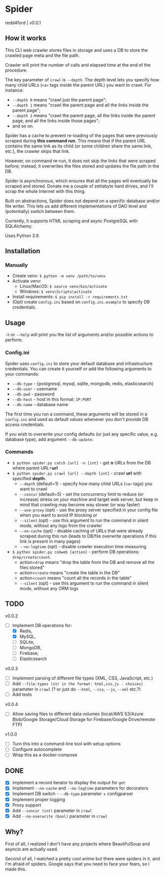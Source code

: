 # Spider
redd4ford | v0.0.1

## How it works

This CLI web crawler stores files in storage and uses a DB to store the crawled page meta and the file path.

Crawler will print the number of calls and elapsed time at the end of the procedure.

The key parameter of `crawl` is `--depth`. The depth level lets you specify how many child URLs (`<a>` tags inside the parent URL) you want to crawl. For instance:
* `--depth 0` means "crawl just the parent page"; 
* `--depth 1` means "crawl the parent page and all the links inside the parent page"; 
* `--depth 2` means "crawl the parent page, all the links inside the parent page, and all the links inside those pages";
* and so on.

Spider has a cache to prevent re-loading of the pages that were previously scraped during **this command run**. This means that if the parent URL contains the same link as its child (or some children share the same link, etc.), the crawler skips that link.

However, on command re-run, it does not skip the links that were scraped before; instead, it overwrites the files stored and updates the file path in the DB.

Spider is asynchronous, which ensures that all the pages will eventually be scraped and stored. Donate me a couple of zettabyte hard drives, and I'll scrap the whole Internet with this thing.

Built on abstractions, Spider does not depend on a specific database and/or file writer. This lets us add different implementations of DAO level and (potentially) switch between them.

Currently, it supports HTML scraping and async PostgreSQL with SQLAlchemy.

Uses Python 3.9.

## Installation

### Manually
* Create venv: `$ python -m venv /path/to/venv`
* Activate venv:
  * Linux/MacOS: `$ source venv/bin/activate`
  * Windows: `$ venv\Scripts\activate`
* Install requirements: `$ pip install -r requirements.txt`
* (Opt) create `config.ini` based on `config.ini.example` to specify DB credentials.

## Usage

`-h` or `--help` will print you the list of arguments and/or possible actions to perform.

### Config.ini

Spider uses `config.ini` to store your default database and infrastructure credentials. You can create it yourself or add the following arguments to your commands:
* `--db-type` - {postgresql, mysql, sqlite, mongodb, redis, elasticsearch}
* `--db-user` - username
* `--db-pwd` - password
* `--db-host` - host in this format: `IP:PORT`
* `--db-name` - database name

The first time you run a command, these arguments will be stored in a `config.ini` and used as default values whenever you don't provide DB access credentials.

If you wish to overwrite your config defaults (or just any specific value, e.g. database type), add argument `--db-update`.

### Commands

* `$ python spider.py catch [url] -n [int]` - get **n** URLs from the DB where parent URL=**url**
* `$ python spider.py crawl [url] --depth [int]` - crawl **url** with specified **depth**.
  * `--depth` (default=1) - specify how many child URLs (`<a>` tags) you want to crawl
  * `--concur` (default=5) - set the concurrency limit to reduce (or increase) stress on your machine and target web server, but keep in mind that crawling may become way slower (or way faster)
  * `--use-proxy` (opt) - use the proxy server specified in your config file when you want to avoid IP blocking or 
  * `--silent` (opt) - use this argument to run the command in silent mode, without any logs from the crawler
  * `--no-cache` (opt) - disable caching of URLs that were already scraped during this run (leads to DB/file overwrite operations if this link is present in many pages)
  * `--no-logtime` (opt) - disable crawler execution time measuring
* `$ python spider.py cobweb [action]` - perform DB operations: `drop/create/count`.
  * action=`drop` means "drop the table from the DB and remove all the files stored"
  * action=`create` means "create the table in the DB"
  * action=`count` means "count all the records in the table"
  * `--silent` (opt) - use this argument to run the command in silent mode, without any ORM logs

## TODO

v0.0.2
- [ ] Implement DB operations for:
  - [x] Redis, 
  - [x] MySQL, 
  - [ ] SQLite,
  - [ ] MongoDB,
  - [ ] Firebase,
  - [ ] Elasticsearch

v0.0.3
- [ ] Implement parsing of different file types (XML, CSS, JavaScript, etc.)
- [ ] Add `--file-types (str in the format: html,css,js - choices)` parameter in `crawl` (? or just do `--html`, `--css`, `--js`, `--xml` etc.?)
- [ ] Add tests

v0.0.4
- [ ] Allow saving files to different data volumes (local/AWS S3/Azure Blob/Google Storage/Cloud Storage for Firebase/Google Drive/remote FTP)

v1.0.0
- [ ] Turn this into a command-line tool with setup options
- [ ] Configure autocomplete 
- [ ] Wrap this as a docker-compose

## DONE

- [x] Implement a record iterator to display the output for `get`
- [x] Implement `--no-cache` and `--no-logtime` parameters for decorators
- [x] Implement DB switch - `--db-type` parameter + configparser
- [x] Implement proper logging
- [x] Proxy support
- [x] Add `--concur (int)` parameter in `crawl`
- [x] Add `--no-overwrite (bool)` parameter in `crawl`

## Why?

First of all, I realized I don't have any projects where BeautifulSoup and asyncio are actually used.

Second of all, I watched a pretty cool anime but there were spiders in it, and I'm afraid of spiders. Google says that you need to face your fears, so I made this.
